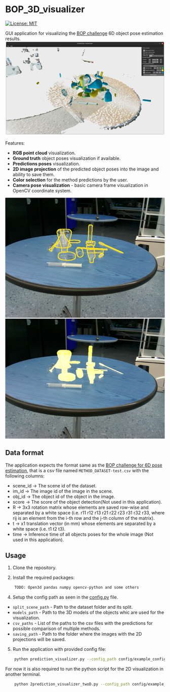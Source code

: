 # BOP_3D_visualizer
[![License: MIT](https://img.shields.io/badge/License-MIT-yellow.svg)](https://opensource.org/licenses/MIT)

GUI application for visualizing the [BOP challenge](https://bop.felk.cvut.cz/home/) 6D object pose estimation results. 
![BOP_3D_visualizer](images/GUI_wiepoint.png)

Features:
- **RGB point cloud** visualization.
- **Ground truth** object poses visualization if available. 
- **Predictions poses** visualization. 
- **2D image projection** of the predicted object poses into the image and ability to save them.
- **Color selection** for the method predictions by the user. 
- **Camera pose visualization** - basic camera frame visualization in OpenCV coordinate system.
<!-- TODO: COMBINE IMAGES AND INPUT AS ONE -->
![2D_visualization_example_contour](images/MegaPoseMeshes_1001_1300_contour.png)
![2D_visualization_example_ocerlay](images/MegaPoseMeshes_1001_1300_overlay.png)

## Data format
The application expects the format same as the [BOP challenge for 6D pose estimation](https://bop.felk.cvut.cz/challenges/bop-challenge-2019/), that is a csv file named `METHOD_DATASET-test.csv` with the following columns:
- scene_id -> The scene id of the dataset.
- im_id -> The image id of the image in the scene.
- obj_id -> The object id of the object in the image.
- score -> The score of the object detection(Not used in this application).
- R -> 3x3 rotation matrix whose elements are saved row-wise and separated by a white space  (i.e. r11 r12 r13 r21 r22 r23 r31 r32 r33, where rij is an element from the i-th row and the j-th column of the matrix).
- t -> x1 translation vector (in mm) whose elements are separated by a white space (i.e. t1 t2 t3).
- time -> Inference time of all objects poses for the whole image (Not used in this application).

## Usage
1. Clone the repository.

2. Install the required packages:
```bash
    TODO: Open3d pandas numpy opencv-python and some others
```

4. Setup the config path as seen in the [config.py](config/example_config.json) file.
- `split_scene_path` - Path to the dataset folder and its split.
- `models_path` - Path to the 3D models of the objects whic are used for the visualization.
- `csv_paths` - List of the paths to the csv files with the predictions for possible comparison of multiple methods.
- `saving_path` - Path to the folder where the images with the 2D projections will be saved.

5. Run the application with provided config file:
```bash
    python prediction_visualizer.py --config_path config/example_config.json
```
For now it is also required to run the python script for the 2D visualization in another terminal.
```bash
    python 2prediction_visualizer_twoD.py --config_path config/example_config.json
```









